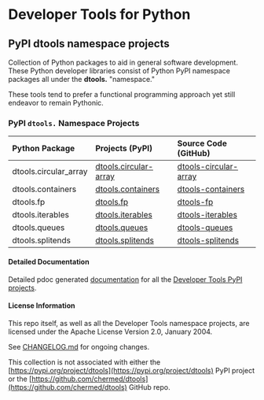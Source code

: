 # Developer Tools for Python

## PyPI dtools namespace projects

Collection of Python packages to aid in general software development.
These Python developer libraries consist of Python PyPI namespace
packages all under the **dtools.** "namespace."

These tools tend to prefer a functional programming approach yet
still endeavor to remain Pythonic.

### PyPI `dtools.` Namespace Projects

| Python Package | Projects (PyPI) | Source Code (GitHub) |
|:-------------- |:--------------- |:-------------------- |
| dtools.circular_array | [dtools.circular-array][11] | [dtools-circular-array][21] |
| dtools.containers | [dtools.containers][12] | [dtools-containers][22] |
| dtools.fp | [dtools.fp][13] | [dtools-fp][23] |
| dtools.iterables | [dtools.iterables][14] | [dtools-iterables][24] |
| dtools.queues | [dtools.queues][15] | [dtools-queues][25] |
| dtools.splitends | [dtools.splitends][16] | [dtools-splitends][26] |

#### Detailed Documentation

Detailed pdoc generated [documentation][1] for all the
[Developer Tools PyPI projects][2].

#### License Information

This repo itself, as well as all the Developer Tools namespace projects,
are licensed under the Apache License Version 2.0, January 2004.

See [CHANGELOG.md](./CHANGELOG.md) for ongoing changes.

This collection is not associated with either the
[https://pypi.org/project/dtools](https://pypi.org/project/dtools)
PyPI project or the
[https://github.com/chermed/dtools](https://github.com/chermed/dtools)
GitHub repo.

[1]: https://grscheller.github.io/dtools-namespace-projects/
[2]: https://github.com/grscheller/dtools-namespace-projects/blob/main/README.md
[11]: https://pypi.org/project/dtools.circular-array/
[12]: https://pypi.org/project/dtools.containers/
[13]: https://pypi.org/project/dtools.fp/
[14]: https://pypi.org/project/dtools.iterables/
[15]: https://pypi.org/project/dtools.queues/
[16]: https://pypi.org/project/dtools.splitends/
[21]: https://github.com/grscheller/dtools-circular-array/
[22]: https://github.com/grscheller/dtools-containers/
[23]: https://github.com/grscheller/dtools-fp/
[24]: https://github.com/grscheller/dtools-iterables/
[25]: https://github.com/grscheller/dtools-queues/
[26]: https://github.com/grscheller/dtools-splitends/

